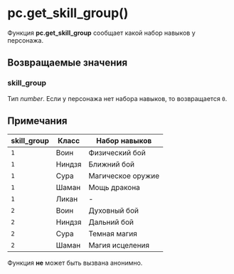 # pc.get_skill_group()
Функция **pc.get_skill_group** сообщает какой набор навыков у персонажа.

## Возвращаемые значения
### skill_group
Тип *number*. Если у персонажа нет набора навыков, то возвращается `0`.

## Примечания
| skill_group | Класс | Набор навыков |
| --- | --- | --- |
| `1` | Воин | Физический бой |
| `1` | Ниндзя | Ближний бой |
| `1` | Сура | Магическое оружие |
| `1` | Шаман | Мощь дракона |
| `1` | Ликан | - |
| `2` | Воин | Духовный бой |
| `2` | Ниндзя | Дальний бой |
| `2` | Сура | Темная магия |
| `2` | Шаман | Магия исцеления |

Функция **не** может быть вызвана анонимно.